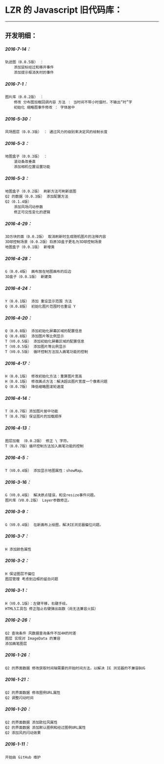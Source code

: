 LZR 的 Javascript 旧代码库：
===========

***


开发明细：
---------------------

##### 2016-7-14：
	轨迹图（0.0.5版） ： 
		添加鼠标经过和移开事件
		添加提示框消失时的事件

##### 2016-7-1：
	图片库（0.0.2版） ： 
		修改 分布图加载回调内容 方法 ： 当时间不带小时值时，不输出“时”字
		初始化 缩略图事件修改 ： 字体居中

##### 2016-5-30：
	风场图层（0.0.3版） ： 通过风力的级别来决定风的绘制长度

##### 2016-5-3：
	地图盒子（0.0.3版） ： 
		滚动条改垂直
		添加相机位置设置功能

##### 2016-5-3：
	地图盒子（0.0.2版） 刷新方法可刷新底图
	Q2 的数据（0.0.3版） 添加配置方法
	Q2（0.1.4版）
		添加风场闪动参数
		修正可见性变化的逻辑

##### 2016-4-29：
	3D方块的面（0.0.2版） 取消刷新时生成随机图片的注释内容
	3D球控制场景（0.0.2版）将原3D盒子更名为3D球控制场景
	地图盒子（0.0.1版） 新增类

##### 2016-4-28：
	G（0.0.4版） 画布放在地图画布的后边
	3D盒子（0.0.1版） 新建类

##### 2016-4-24：
	Y（0.0.1版） 添加 重设显示范围 方法
	Q（0.0.8版） 初始化图片范围时也重设 Y

##### 2016-4-20：
	Q（0.0.8版） 添加初始化屏幕区域的配置信息
	Q（0.0.8版） 添加图片等比例显示
	T（V0.0.5版） 添加初始化屏幕区域的配置信息
	T（V0.0.5版） 添加图片等比例显示
	T（V0.0.5版） 循环控制方法加入画笔功能的控制

##### 2016-4-17：
	H（0.0.1版） 修改初始化方法：重算图片宽高
	H（0.0.1版） 修改画点方法：解决超出图片宽度一个像素问题
	Q（0.0.7版） 降低缩略图滚轮速度

##### 2016-4-14：
	T（0.0.7版）添加图片居中功能
	T（0.0.7版）保证图片的加载顺序

##### 2016-4-13：
	图层加载 （0.0.2版） 修正 \ 字符。
	T（0.0.7版）循环控制方法加入画笔功能的控制

##### 2016-4-5：
	T（V0.0.4版） 添加显示地图属性：showMap。

##### 2016-3-16：
	G（V0.0.4版） 解决原点错误，和没resize事件问题。
	图片库（V0.0.2版） Layer参数修正。

##### 2016-3-9：
	G（V0.0.4版） 在新画布上绘图，解决IE浏览器偏位问题。

##### 2016-3-7：
	H 添加颜色属性

##### 2016-3-2：
	H 保证图层不偏位
	图层管理 考虑到边框的留白问题

##### 2016-3-1：
	H（V0.0.1版）：左键平移，右键手绘。
	HTML5工具包 修正阻止右键弹出函数（尚无法兼容火狐）

##### 2016-2-26：
	Q2 查询条件 风数据查询条件不加4H的时差
	图层 实现对 ImageData 的兼容
	添加画笔图层

##### 2016-1-26：
	Q2 的界面数据 修改获取时间轴需要的开始时间方法，以解决 IE 浏览器的不兼容BUG

##### 2016-1-21：
	Q2 的界面数据 修改图例URL属性
	Q2 调整闪动时间

##### 2016-1-20：
	Q2 的界面数据 添加欧拉风属性
	Q2 的界面数据 添加默认图例和经过图例URL属性
	Q2 添加风的闪动效果

##### 2016-1-11：
	开始由 GitHub 维护
